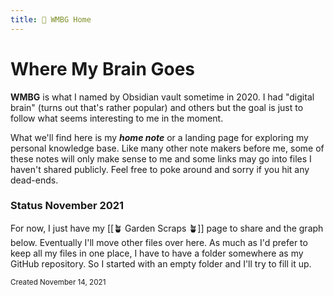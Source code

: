 ```yaml
---
title: 🏡 WMBG Home
---
```


# Where My Brain Goes

**WMBG** is what I named by Obsidian vault sometime in 2020. I had "digital brain" (turns out that's rather popular) and others but the goal is just to follow what seems interesting to me in the moment. 

What we'll find here is my ***home note*** or a landing page for exploring my personal knowledge base. Like many other note makers before me, some of these notes will only make sense to me and some links may go into files I haven't shared publicly. Feel free to poke around and sorry if you hit any dead-ends.

### Status November 2021 
For now, I just have my [[🪴 Garden Scraps 🪴]] page to share and the graph below. Eventually I'll move other files over here. As much as I'd prefer to keep all my files in one place, I have to have a folder somewhere as my GitHub repository. So I started with an empty folder and I'll try to fill it up.

<small>Created November 14, 2021</small>